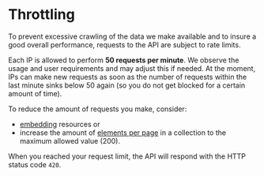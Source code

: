 # Throttling

To prevent excessive crawling of the data we make available and to insure a good overall performance,
requests to the API are subject to rate limits.

Each IP is allowed to perform **50 requests per minute**. We observe the usage and user requirements
and may adjust this if needed. At the moment, IPs can make new requests as soon as the number of
requests within the last minute sinks below 50 again (so you do not get blocked for a certain amount
of time).

To reduce the amount of requests you make, consider:

* [embedding](version1/embedding.md) resources or
* increase the amount of [elements per page](version1/pagination.md) in a collection to the maximum
  allowed value (200).

When you reached your request limit, the API will respond with the HTTP status code ``420``.

